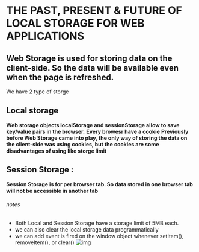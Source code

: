 # THE PAST, PRESENT & FUTURE OF LOCAL STORAGE FOR WEB APPLICATIONS
 **Web Storage is used for storing data on the client-side. So the data will be available even when the page is  refreshed.**
-----------------------------------------------------------------------------------------------
 We have 2 type of storge
## Local storage
**Web storage objects localStorage and sessionStorage allow to save key/value pairs in the browser.**
**Every browesr have a cookie**
**Previously before Web Storage came into play, the only way of storing the data on the client-side was using cookies, but the cookies are some disadvantages of using like storge limit**
## Session Storage :
**Session Storage is for per browser tab. So data stored in one browser tab will not be accessible in another tab**

 ###### notes
  * Both Local and Session Storage have a storage limit of 5MB each.
  * we can also clear the local storage data programmatically
  *  we can add event is fired on the window object whenever setItem(), removeItem(), or clear()
  ![img](https://lh3.googleusercontent.com/proxy/misjTAnaINkdS1mbhslObTAF8dQ48-Y1NmwWKpeUUw-QgR2ZiltZNkKJmJrA8tU8xJ7W-u6z_Q8_EOQbpyff1Bv_5OdvznX_g4i8z8F9jltcqoFB)